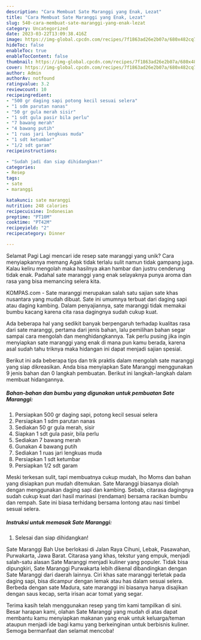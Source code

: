 ```yaml
---
description: "Cara Membuat Sate Maranggi yang Enak, Lezat"
title: "Cara Membuat Sate Maranggi yang Enak, Lezat"
slug: 540-cara-membuat-sate-maranggi-yang-enak-lezat
category: Uncategorized
date: 2023-03-22T13:09:38.416Z
image: https://img-global.cpcdn.com/recipes/7f1863ad26e2b07a/680x482cq70/sate-maranggi-foto-resep-utama.jpg
hideToc: false
enableToc: true
enableTocContent: false
thumbnail: https://img-global.cpcdn.com/recipes/7f1863ad26e2b07a/680x482cq70/sate-maranggi-foto-resep-utama.jpg
cover: https://img-global.cpcdn.com/recipes/7f1863ad26e2b07a/680x482cq70/sate-maranggi-foto-resep-utama.jpg
author: Admin
authorAv: notfound
ratingvalue: 3.2
reviewcount: 10
recipeingredient:
- "500 gr daging sapi potong kecil sesuai selera"
- "1 sdm parutan nanas"
- "50 gr gula merah sisir"
- "1 sdt gula pasir bila perlu"
- "7 bawang merah"
- "4 bawang putih"
- "1 ruas jari lengkuas muda"
- "1 sdt ketumbar"
- "1/2 sdt garam"
recipeinstructions:

- "Sudah jadi dan siap dihidangkan!"
categories:
- Resep
tags:
- sate
- maranggi

katakunci: sate maranggi 
nutrition: 248 calories
recipecuisine: Indonesian
preptime: "PT10M"
cooktime: "PT42M"
recipeyield: "2"
recipecategory: Dinner

---
```



Selamat Pagi Lagi mencari ide resep sate maranggi yang unik? Cara menyiapkannya memang Agak tidak terlalu sulit namun tidak gampang juga. Kalau keliru mengolah maka hasilnya akan hambar dan justru cenderung tidak enak. Padahal sate maranggi yang enak selayaknya punya aroma dan rasa yang bisa memancing selera kita.


KOMPAS.com - Sate maranggi merupakan salah satu sajian sate khas nusantara yang mudah dibuat. Sate ini umumnya terbuat dari daging sapi atau daging kambing. Dalam penyajiannya, sate maranggi tidak memakai bumbu kacang karena cita rasa dagingnya sudah cukup kuat.

Ada beberapa hal yang sedikit banyak berpengaruh terhadap kualitas rasa dari sate maranggi, pertama dari jenis bahan, lalu pemilihan bahan segar sampai cara mengolah dan menghidangkannya. Tak perlu pusing jika ingin menyiapkan sate maranggi yang enak di mana pun kamu berada, karena asal sudah tahu triknya maka hidangan ini dapat menjadi sajian spesial.


Berikut ini ada beberapa tips dan trik praktis dalam mengolah sate maranggi yang siap dikreasikan. Anda bisa menyiapkan Sate Maranggi menggunakan 9 jenis bahan dan 0 langkah pembuatan. Berikut ini langkah-langkah dalam membuat hidangannya.

<!--inarticleads1-->

##### Bahan-bahan dan bumbu yang digunakan untuk pembuatan Sate Maranggi:

1. Persiapkan 500 gr daging sapi, potong kecil sesuai selera
1. Persiapkan 1 sdm parutan nanas
1. Sediakan 50 gr gula merah, sisir
1. Siapkan 1 sdt gula pasir, bila perlu
1. Sediakan 7 bawang merah
1. Gunakan 4 bawang putih
1. Sediakan 1 ruas jari lengkuas muda
1. Persiapkan 1 sdt ketumbar
1. Persiapkan 1/2 sdt garam


Meski terkesan sulit, tapi membuatnya cukup mudah, lho Moms dan bahan yang disiapkan pun mudah ditemukan. Sate Maranggi biasanya diolah dengan menggunakan daging sapi dan kambing. Sebab, citarasa dagingnya sudah cukup kuat dari hasil marinasi (rendaman) bersama racikan bumbu dan rempah. Sate ini biasa terhidang bersama lontong atau nasi timbel sesuai selera. 

<!--inarticleads2-->

##### Instruksi untuk memasak Sate Maranggi:


1. Selesai dan siap dihidangkan!

Sate Maranggi Bah Use berlokasi di Jalan Raya Cihuni, Lebak, Pasawahan, Purwakarta, Jawa Barat. Citarasa yang khas, tekstur yang empuk, menjadi salah-satu alasan Sate Maranggi menjadi kuliner yang populer. Tidak bisa dipungkiri, Sate Maranggi Purwakarta lebih dikenal dibandingkan dengan Sate Maranggi dari daerah lainnya. Ciri khas sate maranggi terletak pada daging sapi, bisa dicampur dengan lemak atau has dalam sesuai selera. Berbeda dengan sate Madura, sate maranggi ini biasanya hanya disajikan dengan saus kecap, serta irisan acar tomat yang segar. 

Terima kasih telah menggunakan resep yang tim kami tampilkan di sini. Besar harapan kami, olahan Sate Maranggi yang mudah di atas dapat membantu kamu menyiapkan makanan yang enak untuk keluarga/teman ataupun menjadi ide bagi kamu yang berkeinginan untuk berbisnis kuliner. Semoga bermanfaat dan selamat mencoba!
